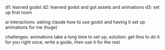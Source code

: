 
d1: learned godot
d2: learned godot and got assets and animations
d3: set up first room

ai interactions: asking claude how to use godot and having it set up animations for me (huge)

challenges: animations take a long time to set up; solution: get llms to do it for you right once, write a guide, then use it for the rest
